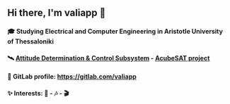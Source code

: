 ## Hi there, I'm valiapp 👋

#### 🎓 Studying Electrical and Computer Engineering in Aristotle University of Thessaloniki
#### 🛰️ [Attitude Determination & Control Subsystem](https://gitlab.com/acubesat/adcs) - [AcubeSAT project](https://acubesat.spacedot.gr/)
#### 🦊 GitLab profile: https://gitlab.com/valiapp
#### ✨ Interests: 🔭 - 🎶 - 🎬 


